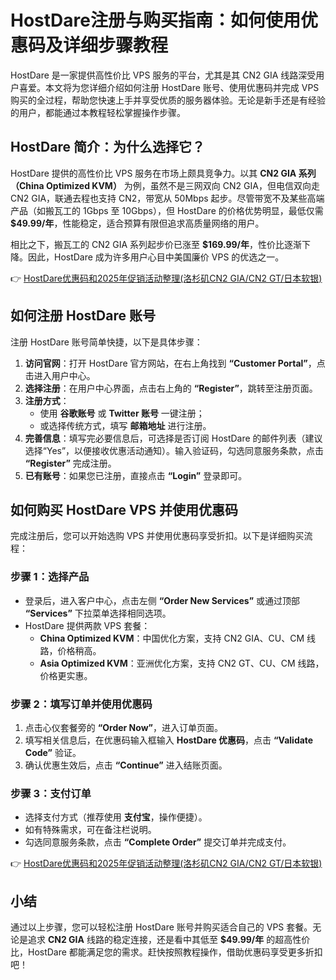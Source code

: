 # HostDare注册与购买指南：如何使用优惠码及详细步骤教程

HostDare 是一家提供高性价比 VPS 服务的平台，尤其是其 CN2 GIA 线路深受用户喜爱。本文将为您详细介绍如何注册 HostDare 账号、使用优惠码并完成 VPS 购买的全过程，帮助您快速上手并享受优质的服务器体验。无论是新手还是有经验的用户，都能通过本教程轻松掌握操作步骤。

## HostDare 简介：为什么选择它？

HostDare 提供的高性价比 VPS 服务在市场上颇具竞争力。以其 **CN2 GIA 系列（China Optimized KVM）** 为例，虽然不是三网双向 CN2 GIA，但电信双向走 CN2 GIA，联通去程也支持 CN2，带宽从 50Mbps 起步。尽管带宽不及某些高端产品（如搬瓦工的 1Gbps 至 10Gbps），但 HostDare 的价格优势明显，最低仅需 **$49.99/年**，性能稳定，适合预算有限但追求高质量网络的用户。

相比之下，搬瓦工的 CN2 GIA 系列起步价已涨至 **$169.99/年**，性价比逐渐下降。因此，HostDare 成为许多用户心目中美国廉价 VPS 的优选之一。

👉 [HostDare优惠码和2025年促销活动整理(洛杉矶CN2 GIA/CN2 GT/日本软银)](https://bit.ly/hostdare)

## 如何注册 HostDare 账号

注册 HostDare 账号简单快捷，以下是具体步骤：

1. **访问官网**：打开 HostDare 官方网站，在右上角找到 **“Customer Portal”**，点击进入用户中心。
2. **选择注册**：在用户中心界面，点击右上角的 **“Register”**，跳转至注册页面。
3. **注册方式**：
   - 使用 **谷歌账号** 或 **Twitter 账号** 一键注册；
   - 或选择传统方式，填写 **邮箱地址** 进行注册。
4. **完善信息**：填写完必要信息后，可选择是否订阅 HostDare 的邮件列表（建议选择“Yes”，以便接收优惠活动通知）。输入验证码，勾选同意服务条款，点击 **“Register”** 完成注册。
5. **已有账号**：如果您已注册，直接点击 **“Login”** 登录即可。

## 如何购买 HostDare VPS 并使用优惠码

完成注册后，您可以开始选购 VPS 并使用优惠码享受折扣。以下是详细购买流程：

### 步骤 1：选择产品
- 登录后，进入客户中心，点击左侧 **“Order New Services”** 或通过顶部 **“Services”** 下拉菜单选择相同选项。
- HostDare 提供两款 VPS 套餐：
  - **China Optimized KVM**：中国优化方案，支持 CN2 GIA、CU、CM 线路，价格稍高。
  - **Asia Optimized KVM**：亚洲优化方案，支持 CN2 GT、CU、CM 线路，价格更实惠。

### 步骤 2：填写订单并使用优惠码
1. 点击心仪套餐旁的 **“Order Now”**，进入订单页面。
2. 填写相关信息后，在优惠码输入框输入 **HostDare 优惠码**，点击 **“Validate Code”** 验证。
3. 确认优惠生效后，点击 **“Continue”** 进入结账页面。

### 步骤 3：支付订单
- 选择支付方式（推荐使用 **支付宝**，操作便捷）。
- 如有特殊需求，可在备注栏说明。
- 勾选同意服务条款，点击 **“Complete Order”** 提交订单并完成支付。

👉 [HostDare优惠码和2025年促销活动整理(洛杉矶CN2 GIA/CN2 GT/日本软银)](https://bit.ly/hostdare)

## 小结

通过以上步骤，您可以轻松注册 HostDare 账号并购买适合自己的 VPS 套餐。无论是追求 **CN2 GIA** 线路的稳定连接，还是看中其低至 **$49.99/年** 的超高性价比，HostDare 都能满足您的需求。赶快按照教程操作，借助优惠码享受更多折扣吧！